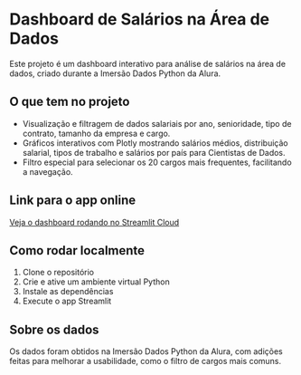 # Dashboard de Salários na Área de Dados

Este projeto é um dashboard interativo para análise de salários na área de dados, criado durante a Imersão Dados Python da Alura.  

## O que tem no projeto

- Visualização e filtragem de dados salariais por ano, senioridade, tipo de contrato, tamanho da empresa e cargo.
- Gráficos interativos com Plotly mostrando salários médios, distribuição salarial, tipos de trabalho e salários por país para Cientistas de Dados.
- Filtro especial para selecionar os 20 cargos mais frequentes, facilitando a navegação.

## Link para o app online

[Veja o dashboard rodando no Streamlit Cloud](https://dashboard-salaries-rod-2025.streamlit.app)

## Como rodar localmente

1. Clone o repositório
2. Crie e ative um ambiente virtual Python
3. Instale as dependências
4. Execute o app Streamlit

## Sobre os dados
Os dados foram obtidos na Imersão Dados Python da Alura, com adições feitas para melhorar a usabilidade, como o filtro de cargos mais comuns.

